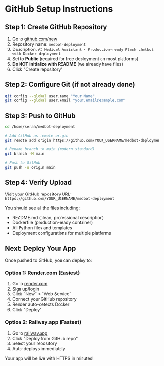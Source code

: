 # GitHub Setup Instructions

## Step 1: Create GitHub Repository

1. Go to [github.com/new](https://github.com/new)
2. Repository name: `medbot-deployment`
3. Description: `AI Medical Assistant - Production-ready Flask chatbot with Docker deployment`
4. Set to **Public** (required for free deployment on most platforms)
5. **Do NOT initialize with README** (we already have files)
6. Click "Create repository"

## Step 2: Configure Git (if not already done)

```bash
git config --global user.name "Your Name"
git config --global user.email "your.email@example.com"
```

## Step 3: Push to GitHub

```bash
cd /home/serah/medbot-deployment

# Add GitHub as remote origin
git remote add origin https://github.com/YOUR_USERNAME/medbot-deployment.git

# Rename branch to main (modern standard)
git branch -M main

# Push to GitHub
git push -u origin main
```

## Step 4: Verify Upload

Visit your GitHub repository URL: `https://github.com/YOUR_USERNAME/medbot-deployment`

You should see all the files including:
- README.md (clean, professional description)
- Dockerfile (production-ready container)
- All Python files and templates
- Deployment configurations for multiple platforms

## Next: Deploy Your App

Once pushed to GitHub, you can deploy to:

### Option 1: Render.com (Easiest)
1. Go to [render.com](https://render.com)
2. Sign up/login
3. Click "New" > "Web Service"
4. Connect your GitHub repository
5. Render auto-detects Docker
6. Click "Deploy"

### Option 2: Railway.app (Fastest)
1. Go to [railway.app](https://railway.app)
2. Click "Deploy from GitHub repo"
3. Select your repository
4. Auto-deploys immediately

Your app will be live with HTTPS in minutes!
